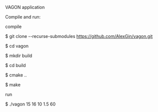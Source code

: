 VAGON application

Compile and run:

compile

$ git clone --recurse-submodules https://github.com/AlexGin/vagon.git

$ cd vagon

$ mkdir build

$ cd build

$ cmake ..

$ make

run

$ ./vagon 15 16 10 1.5 60